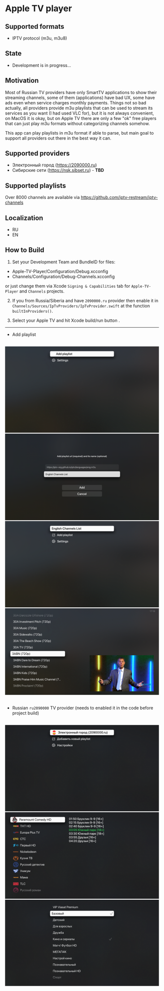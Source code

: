 
# Apple TV player

## Supported formats

- IPTV protocol (m3u, m3u8)

## State

- Development is in progress...

## Motivation

Most of Russian TV providers have only SmartTV applications to show their streaming channels, some of them (applications) have bad UX, some have ads even when service charges monthly payments. Things not so bad actually, all providers provide m3u playlists that can be used to stream its services as you want (I had used VLC for), but it is not always convenient, on MacOS it is okay, but on Apple TV there are only a few "ok" free players that can just play m3u formats without categorizing channels somehow. 

This app can play playlists in m3u format if able to parse, but main goal to support all providers out there in the best way it can.

## Supported providers

- Электронный город (https://2090000.ru)
- Сибирские сети (https://nsk.sibset.ru) - **TBD**

## Supported playlists

Over 8000 channels are available via https://github.com/iptv-restream/iptv-channels

## Localization

- RU
- EN

## How to Build

1. Set your Development Team and BundleID for files:

- Apple-TV-Player/Configuration/Debug.xcconfig
- Channels/Configuration/Debug-Channels.xcconfig

or just change them via Xcode `Signing & Capabilities` tab for `Apple-TV-Player` and `Channels` projects.

2. If you from Russia/Siberia and have `2090000.ru` provider then enable it in `Channels/Sources/IpTvProviders/IpTvProvider.swift` at the function `builtInProviders()`.

3. Select your Apple TV and hit Xcode build/run button .

----

- Add playlist

</br><img src="004.png"  alt=""/>
<img src="005.png"  alt=""/>
<img src="006.png"  alt=""/>
<img src="007.png"  alt=""/></br></br>

- Russian `ru2090000` TV provider (needs to enabled it in the code before project build)

</br><img src="001.png"  alt=""/>
<img src="002.png"  alt=""/>
<img src="003.png"  alt=""/>